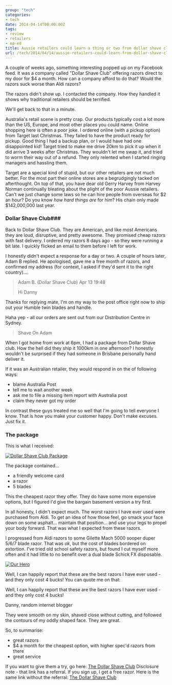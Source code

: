 ```yaml
---
group: "tech"
categories:
- tech
date: 2014-04-14T00:00:00Z
tags:
- review
- retailers
- op-ed
title: Aussie retailers could learn a thing or two from dollar shave club
url: /tech/2014/04/14/aussie-retailers-could-learn-from-dollar-shave-club/
---
```


A couple of weeks ago, something interesting popped up on my Facebook feed. It was a company called "Dollar Shave Club" offering razors direct to my door for $4 a month. How can a company afford to do that? Would the razors suck worse than Aldi razors? 

The razors didn't show up. I contacted the company. How they handled it shows why traditional retailers should be terrified.

<!--more-->

We'll get back to that in a minute.

Australia's retail scene is pretty crap. Our products typically cost a lot more than the US, Europe, and most other places you could name. Online shopping here is often a poor joke. I ordered online (with a pickup option) from Target last Christmas. They failed to have the product ready for pickup. Good thing I had a backup plan, or I would have had one disappointed kid! Target tried to make me drive 20km to pick it up when it did arrive 3 weeks after Christmas. They wouldn't let me swap it, and tried to worm their way out of a refund. They only relented when I started ringing managers and hassling them.

Target are a special kind of stupid, but our other retailers are not much better. For the most part their online stores are a begrudgingly tacked on afterthought. On top of that, you have dear old Gerry Harvey from Harvey Norman continually bleating about the plight of the poor Aussie retailers. Can't we just change some laws so he can hire people from overseas for $2 an hour? Do you know *how hard things are* for him? His chain only made $142,000,000 last year. 

### Dollar Shave Club###

Back to Dollar Shave Club. They are American, and like most Americans they are loud, disruptive, and pretty awesome. They promised cheap razors with fast delivery. I ordered my razors 8 days ago - so they were running a bit late. I quickly flicked an email to them before I left for work.

I honestly didn't expect a response for a day or two. A couple of hours later, Adam B replied. He apologised, gave me a free month of razors, and confirmed my address (for context, I asked if they'd sent it to the right country)....

>Adam B. (Dollar Shave Club)
>Apr 13 19:48
>
>Hi Danny
>
Thanks for replying mate, I'm on my way to the post office right now to ship out your Humble twin blades and handle.
>
Haha yep - all our orders are sent out from our Distribution Centre in Sydney.
>
>Shave On
>Adam

When I got home from work at 6pm, I had a package from Dollar Shave club. How the hell did they ship it 1000km in one afternoon? I honestly wouldn't be surprised if they had someone in Brisbane personally hand deliver it.

If it was an Australian retailer, they would respond in on the of following ways:

- blame Australia Post
- tell me to wait another week
- ask me to file a missing item report with Australia post
- claim they never got my order

In contrast these guys treated me so well that I'm going to tell everyone I know. That is how you make your customer happy. Don't make excuses. Just fix it.

### The package

This is what I received:

<div class="post-image">
<a class="fancybox" href="images/razor.jpg" title="The package contents"><img class="pure-img img-thumbnail" src="/images/sm_razor.jpg" alt="Dollar Shave Club Package" /></a><br />
</div>

The package contained...

- a friendly welcome card
- a razor
- 5 blades

This the cheapest razor they offer. They do have some more expensive options, but I figured I'd give the bargain basement version a try first.

In all honesty, I didn't expect much. The worst razors I have ever used were purchased from Aldi. To get an idea of how those feel, go smack your face down on some asphalt... maintain that position... and use your legs to propel your body forward. That was what I expected from these razors.

I progressed from Aldi razors to some Gilette Mach 5000 sooper duper 5/6/7 blade razor. That was *ok*, but the cost of blades bordered on extortion. I've tried old school safety razors, but found I cut myself more often and it had little to no benefit over a dual blade Schick FX disposable.

<div class="post-image">
<a class="fancybox" href="images/razor2.jpg" title="One smooth sexy developer"><img class="pure-img img-thumbnail" src="/images/sm_razor2.jpg" alt="Our Hero" /></a><br />
</div>

Well, I can happily report that these are the best razors I have ever used - and they only cost 4 bucks! You can quote me on that:

<div class="bs-callout bs-callout-info">
  <p>Well, I can happily report that these are the best razors I have ever used - and they only cost 4 bucks!</p>
  <footer>Danny, random internet blogger </footer>
</div>

They were smooth on my skin, shaved close without cutting, and followed the contours of my oddly shaped face. They are great.

So, to summarise:

- great razors 
- $4 a month for the cheapest option, with higher spec'd razors from there
- great service

If you want to give them a try, go here: [The Dollar Shave Club](http://au.dollarshaveclub.com/ref/index/r/lcz/zh9swa/) Disclosure note - that link has a referral. If you sign up, I get a free razor. Here is the same link without the referral: [The Dollar Shave Club](http://au.dollarshaveclub.com/)




